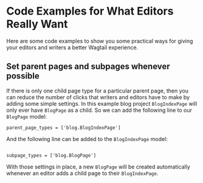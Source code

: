 # Code Examples for What Editors Really Want

Here are some code examples to show you some practical ways for giving your editors and writers a better Wagtail experience.

## Set parent pages and subpages whenever possible

If there is only one child page type for a particular parent page, then you can reduce the number of clicks that writers and editors have to make by adding some simple settings. In this example blog project `BlogIndexPage` will only ever have `BlogPage` as a child. So we can add the following line to our `BlogPage` model:

```
parent_page_types = ['blog.BlogIndexPage']

```
And the following line can be added to the `BlogIndexPage` model:

```

subpage_types = ['blog.BlogPage']

```
With those settings in place, a new `BlogPage` will be created automatically whenever an editor adds a child page to their `BlogIndexPage`.